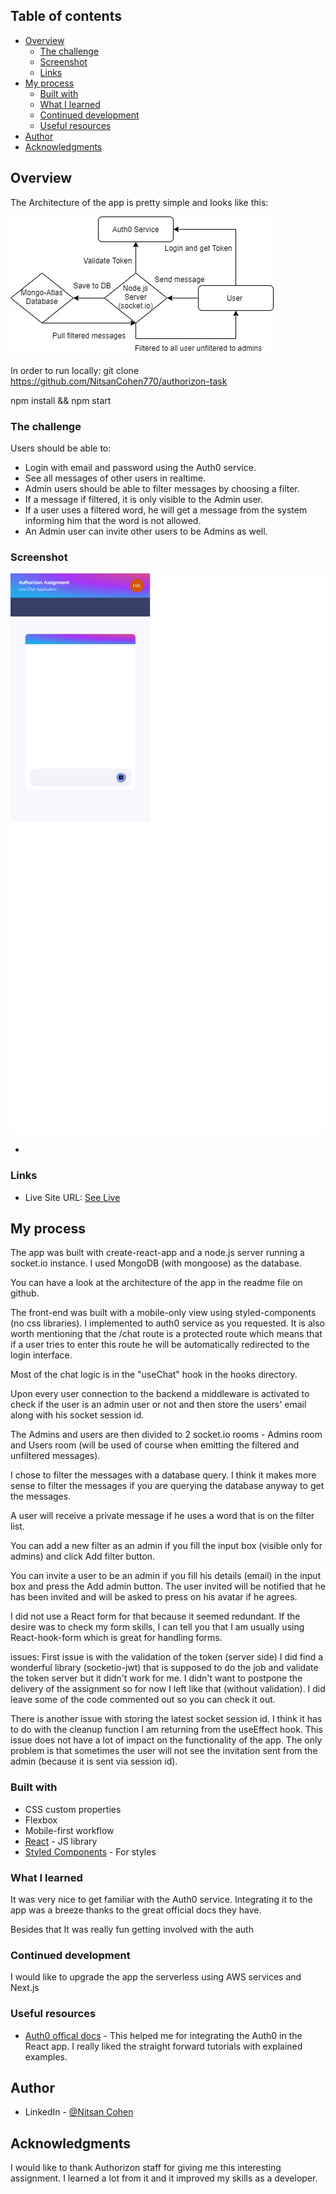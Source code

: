 ## Table of contents

- [Overview](#overview)
  - [The challenge](#the-challenge)
  - [Screenshot](#screenshot)
  - [Links](#links)
- [My process](#my-process)
  - [Built with](#built-with)
  - [What I learned](#what-i-learned)
  - [Continued development](#continued-development)
  - [Useful resources](#useful-resources)
- [Author](#author)
- [Acknowledgments](#acknowledgments)

## Overview

The Architecture of the app is pretty simple and looks like this:

![](./chatArch.jpg)

In order to run locally:
git clone https://github.com/NitsanCohen770/authorizon-task

npm install && npm start

### The challenge

Users should be able to:

- Login with email and password using the Auth0 service.
- See all messages of other users in realtime.
- Admin users should be able to filter messages by choosing a filter.
- If a message if filtered, it is only visible to the Admin user.
- If a user uses a filtered word, he will get a message from the system informing him that the word is not allowed.
- An Admin user can invite other users to be Admins as well.

### Screenshot

![](./screenshot.png)

-

### Links

- Live Site URL: [See Live](https://authorizon.netlify.app/)

## My process

The app was built with create-react-app and a node.js server running a socket.io instance.
I used MongoDB (with mongoose) as the database.

You can have a look at the architecture of the app in the readme file on github.

The front-end was built with a mobile-only view using styled-components (no css libraries).
I implemented to auth0 service as you requested. It is also worth mentioning that the /chat route is a protected route which means that if a user tries to enter this route he will be automatically redirected to the login interface.

Most of the chat logic is in the "useChat" hook in the hooks directory.

Upon every user connection to the backend a middleware is activated to check if the user is an admin user or not and then store the users' email along with his socket session id.

The Admins and users are then divided to 2 socket.io rooms - Admins room and Users room (will be used of course when emitting the filtered and unfiltered messages).

I chose to filter the messages with a database query. I think it makes more sense to filter the messages if you are querying the database anyway to get the messages.

A user will receive a private message if he uses a word that is on the filter list.

You can add a new filter as an admin if you fill the input box (visible only for admins) and click Add filter button.

You can invite a user to be an admin if you fill his details (email) in the input box and press the Add admin button. The user invited will be notified that he has been invited and will be asked to press on his avatar if he agrees.

I did not use a React form for that because it seemed redundant. If the desire was to check my form skills, I can tell you that I am usually using React-hook-form which is great for handling forms.

issues:
First issue is with the validation of the token (server side) I did find a wonderful library (socketio-jwt) that is supposed to do the job and validate the token server but it didn't work for me. I didn't want to postpone the delivery of the assignment so for now I left like that (without validation). I did leave some of the code commented out so you can check it out.

There is another issue with storing the latest socket session id. I think it has to do with the cleanup function I am returning from the useEffect hook.
This issue does not have a lot of impact on the functionality of the app. The only problem is that sometimes the user will not see the invitation sent from the admin (because it is sent via session id).

### Built with

- CSS custom properties
- Flexbox
- Mobile-first workflow
- [React](https://reactjs.org/) - JS library
- [Styled Components](https://styled-components.com/) - For styles

### What I learned

It was very nice to get familiar with the Auth0 service. Integrating it to the app was a breeze thanks to the great official docs they have.

Besides that It was really fun getting involved with the auth

### Continued development

I would like to upgrade the app the serverless using AWS services and Next.js

### Useful resources

- [Auth0 offical docs](https://auth0.com/docs/) - This helped me for integrating the Auth0 in the React app. I really liked the straight forward tutorials with explained examples.

## Author

- LinkedIn - [@Nitsan Cohen](https://www.linkedin.com/in/nitsan-cohen-64b73920b/)

## Acknowledgments

I would like to thank Authorizon staff for giving me this interesting assignment. I learned a lot from it and it improved my skills as a developer.
